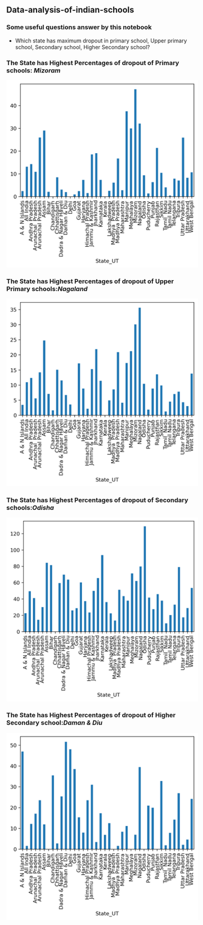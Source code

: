 ## Data-analysis-of-indian-schools

### Some useful questions answer by this notebook

- Which state has maximum dropout in primary school, Upper primary school, Secondary school, Higher Secondary school?

### The State has Highest Percentages of dropout of **Primary schools**: _Mizoram_

![Primary school](primary.png)

### The State has Highest Percentages of dropout of **Upper Primary schools**:_Nagaland_

![Upper Primary school](upper.png)

### The State has Highest Percentages of dropout of **Secondary schools**:_Odisha_

![Upper Primary school](secondary.png)

### The State has Highest Percentages of dropout of **Higher Secondary school**:_Daman & Diu_

![Upper Primary school](higher_secondary.png)
